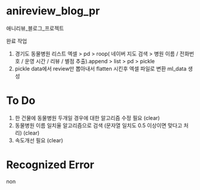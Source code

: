 # anireview_blog_pr
애니리뷰_블로그_프로젝트

완료 작업 <br/>
1. 경기도 동물병원 리스트 엑셀 > pd > roop( 네이버 지도 검색 > 병원 이름 / 전화번호 / 운영 시간 / 리뷰 / 별점 추출).append > list > pd > pickle<br/>
2. pickle data에서 review만 뽑아내서 flatten 시킨후 엑셀 파일로 변환 ml_data 생성<br/>
# To Do<br/>
1. 한 건물에 동물병원 두개일 경우에 대한 알고리즘 수정 필요 (clear)<br/>
2. 동물병원 이름 일치율 알고리즘으로 검색 (문자열 일치도 0.5 이상이면 맞다고 처리) (clear)<br/>
3. 속도개선 필요 (clear)<br/>

# Recognized Error<br/>
non